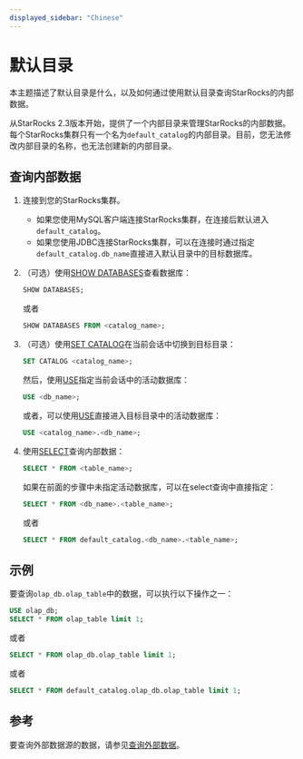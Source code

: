 ```yaml
---
displayed_sidebar: "Chinese"
---
```


# 默认目录

本主题描述了默认目录是什么，以及如何通过使用默认目录查询StarRocks的内部数据。

从StarRocks 2.3版本开始，提供了一个内部目录来管理StarRocks的内部数据。每个StarRocks集群只有一个名为`default_catalog`的内部目录。目前，您无法修改内部目录的名称，也无法创建新的内部目录。

## 查询内部数据

1. 连接到您的StarRocks集群。
   - 如果您使用MySQL客户端连接StarRocks集群，在连接后默认进入`default_catalog`。
   - 如果您使用JDBC连接StarRocks集群，可以在连接时通过指定`default_catalog.db_name`直接进入默认目录中的目标数据库。

2. （可选）使用[SHOW DATABASES](../../sql-reference/sql-statements/data-manipulation/SHOW_DATABASES.md)查看数据库：

      ```SQL
      SHOW DATABASES;
      ```

      或者

      ```SQL
      SHOW DATABASES FROM <catalog_name>;
      ```

3. （可选）使用[SET CATALOG](../../sql-reference/sql-statements/data-definition/SET_CATALOG.md)在当前会话中切换到目标目录：

    ```SQL
    SET CATALOG <catalog_name>;
    ```

    然后，使用[USE](../../sql-reference/sql-statements/data-definition/USE.md)指定当前会话中的活动数据库：

    ```SQL
    USE <db_name>;
    ```

    或者，可以使用[USE](../../sql-reference/sql-statements/data-definition/USE.md)直接进入目标目录中的活动数据库：

    ```SQL
    USE <catalog_name>.<db_name>;
    ```

4. 使用[SELECT](../../sql-reference/sql-statements/data-manipulation/SELECT.md)查询内部数据：

      ```SQL
      SELECT * FROM <table_name>;
      ```

      如果在前面的步骤中未指定活动数据库，可以在select查询中直接指定：

      ```SQL
      SELECT * FROM <db_name>.<table_name>;
      ```

      或者

      ```SQL
      SELECT * FROM default_catalog.<db_name>.<table_name>;
      ```

## 示例

要查询`olap_db.olap_table`中的数据，可以执行以下操作之一：

```SQL
USE olap_db;
SELECT * FROM olap_table limit 1;
```

或者

```SQL
SELECT * FROM olap_db.olap_table limit 1;     
```

或者

```SQL
SELECT * FROM default_catalog.olap_db.olap_table limit 1;      
```

## 参考

要查询外部数据源的数据，请参见[查询外部数据](../catalog/query_external_data.md)。